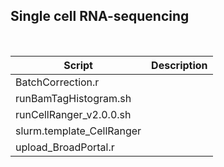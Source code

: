 ## Single cell RNA-sequencing
&nbsp;
&nbsp;

| Script | Description |
| ---- | ---- |
| BatchCorrection.r | | 
| runBamTagHistogram.sh | |
| runCellRanger_v2.0.0.sh | |
| slurm.template_CellRanger | |
| upload_BroadPortal.r | |
